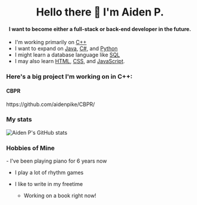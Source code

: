 <h1 align="center">Hello there 👋 I'm Aiden P.</h1>
<h4 align="center">I want to become either a full-stack or back-end developer in the future.</h4>

- I'm working primarily on [C++](https://en.wikipedia.org/wiki/C%2B%2B?scrlybrkr=dfed5093) 
- I want to expand on [Java](https://en.wikipedia.org/wiki/Java_(programming_language)), [C#](https://en.wikipedia.org/wiki/C_Sharp_(programming_language)), and [Python](https://en.wikipedia.org/wiki/Python_(programming_language))
- I might learn a database language like [SQL](https://en.wikipedia.org/wiki/SQL)
- I may also learn [HTML](https://en.wikipedia.org/wiki/HTML), [CSS](https://en.wikipedia.org/wiki/CSS), and [JavaScript](https://en.wikipedia.org/wiki/JavaScript).

<h3>Here's a big project I'm working on in C++:</h3>

<h4>CBPR</h4>
https://github.com/aidenpike/CBPR/

<h3>My stats</h3>

![Aiden P's GitHub stats](https://github-readme-stats.vercel.app/api?username=aidenpike&theme=radical)

<h3>Hobbies of Mine</h3>
- I've been playing piano for 6 years now 

- I play a lot of rhythm games

- I like to write in my freetime
  
  - Working on a book right now!
